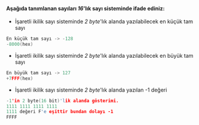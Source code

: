 #### Aşağıda tanımlanan sayıları _16_'lık sayı sisteminde ifade ediniz:

* İşaretli ikilik sayı sisteminde _2 byte_'lık alanda yazılabilecek en küçük tam sayı
```C
En küçük tam sayı -> -128
-8000(hex)
```
* İşaretli ikilik sayı sisteminde _2 byte_'lık alanda yazılabilecek en büyük tam sayı
```C
En büyük tam sayı -> 127
+7FFF(hex)
```
* İşaretli ikilik sayı sisteminde _2 byte_'lık alanda yazılan -1 değeri
```C
-1'in 2 byte(16 bit)'lik alanda gösterimi.
1111 1111 1111 1111
1111 değeri F'e eşittir bundan dolayı -1
FFFF
```
